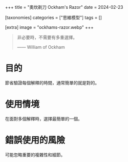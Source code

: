 +++
title = "奧坎剃刀 Ockham's Razor"
date = 2024-02-23

[taxonomies]
categories = ["思維模型"]
tags = []

[extra]
image = "ockhams-razor.webp"
+++

> 非必要時，不需要有多重選擇。
>
> —— William of Ockham

# 目的
節省驗證每個解釋的時間，通常簡單的就是對的。

# 使用情境
在面對多個解釋時，選擇最簡單的一個。

# 錯誤使用的風險
可能忽略重要的複雜性和細節。

